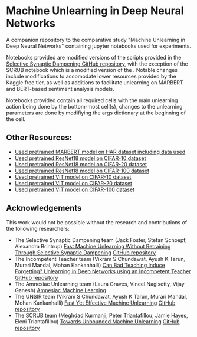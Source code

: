 # Machine Unlearning in Deep Neural Networks
A companion repository to the comparative study "Machine Unlearning in Deep Neural Networks" containing jupyter notebooks used for experiments.

Notebooks provided are modified versions of the scripts provided in the [Selective Synaptic Dampening GitHub repository](https://github.com/if-loops/selective-synaptic-dampening), with the exception of the SCRUB notebook which is a modified version of the .
Notable changes include modifications to accomodate lower resources provided by the Kaggle free tier, as well as additions to facilitate unlearning on MARBERT and BERT-based sentiment analysis
models.

Notebooks provided contain all required cells with the main unlearning action being done by the bottom-most cell(s), changes to the unlearning parameters are done by modifiying the args dictionary at the beginning of the cell.

## Other Resources:
- [Used pretrained MARBERT model on HAR dataset including data used](https://www.kaggle.com/datasets/moustafaeltawy/marbert-hard-data/versions/2)
- [Used pretrained ResNet18 model on CIFAR-10 dataset](https://www.kaggle.com/datasets/omsafa/resnet18-cifar10)
- [Used pretrained ResNet18 model on CIFAR-20 dataset](https://www.kaggle.com/datasets/omsafa/resnet18-cifar20)
- [Used pretrained ResNet18 model on CIFAR-100 dataset](https://www.kaggle.com/datasets/omsafa/resnet18-cifar100)
- [Used pretrained ViT model on CIFAR-10 dataset](https://www.kaggle.com/datasets/omsafa/ViT-cifar10)
- [Used pretrained ViT model on CIFAR-20 dataset](https://www.kaggle.com/datasets/omsafa/ViT-cifar20)
- [Used pretrained ViT model on CIFAR-100 dataset](https://www.kaggle.com/datasets/omsafa/ViT-cifar100)

## Acknowledgements
This work would not be possible without the research and contributions of the following researchers:
- The Selective Synaptic Dampening team (Jack Foster, Stefan Schoepf, Alexandra Brintrup)
  [Fast Machine Unlearning Without Retraining Through Selective Synaptic Dampening](https://arxiv.org/abs/2308.07707)
  [GitHub repository](https://github.com/if-loops/selective-synaptic-dampening)
- The Incompetent Teacher team (Vikram S Chundawat, Ayush K Tarun, Murari Mandal, Mohan Kankanhalli)
  [Can Bad Teaching Induce Forgetting? Unlearning in Deep Networks using an Incompetent Teacher](https://arxiv.org/abs/2205.08096)
  [GitHub repository](https://github.com/vikram2000b/bad-teaching-unlearning)
- The Amnesiac Unlearning team (Laura Graves, Vineel Nagisetty, Vijay Ganesh)
  [Amnesiac Machine Learning](https://arxiv.org/abs/2010.10981)
- The UNSIR team (Vikram S Chundawat, Ayush K Tarun, Murari Mandal, Mohan Kankanhalli)
  [Fast Yet Effective Machine Unlearning](https://ieeexplore.ieee.org/document/10113700)
  [GitHub repository](https://github.com/vikram2000b/Fast-Machine-Unlearning)
- The SCRUB team (Meghdad Kurmanji, Peter Triantafillou, Jamie Hayes, Eleni Triantafillou)
  [Towards Unbounded Machine Unlearning](https://arxiv.org/abs/2302.09880)
  [GitHub repository](https://github.com/meghdadk/SCRUB)
